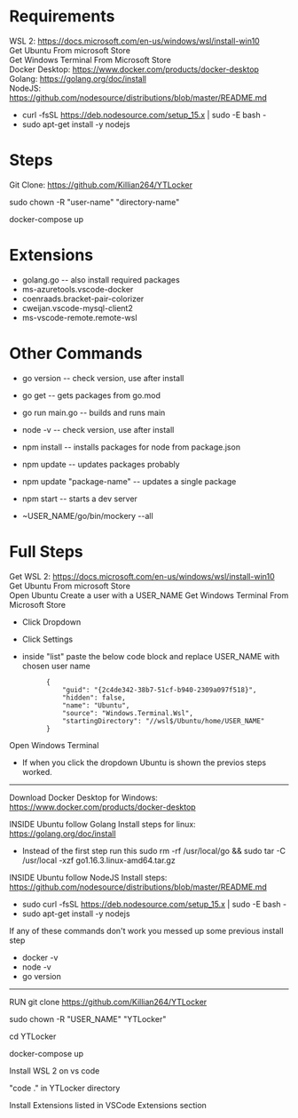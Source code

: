 # Requirements #
WSL 2: https://docs.microsoft.com/en-us/windows/wsl/install-win10  
Get Ubuntu From microsoft Store  
Get Windows Terminal From Microsoft Store  
Docker Desktop: https://www.docker.com/products/docker-desktop  
Golang: https://golang.org/doc/install  
NodeJS: https://github.com/nodesource/distributions/blob/master/README.md  
* curl -fsSL https://deb.nodesource.com/setup_15.x | sudo -E bash -  
* sudo apt-get install -y nodejs  


# Steps #
Git Clone: https://github.com/Killian264/YTLocker

sudo chown -R "user-name" "directory-name"

docker-compose up

# Extensions #
* golang.go -- also install required packages 
* ms-azuretools.vscode-docker
* coenraads.bracket-pair-colorizer
* cweijan.vscode-mysql-client2
* ms-vscode-remote.remote-wsl

# Other Commands #
* go version -- check version, use after install
* go get -- gets packages  from go.mod
* go run main.go -- builds and runs main
* node -v -- check version, use after install
* npm install -- installs packages for node from package.json
* npm update -- updates packages probably
* npm update "package-name" -- updates a single package
* npm start -- starts a dev server 

* ~USER_NAME/go/bin/mockery --all

# Full Steps #
Get WSL 2: https://docs.microsoft.com/en-us/windows/wsl/install-win10   
Get Ubuntu From microsoft Store  
Open Ubuntu
Create a user with a USER_NAME
Get Windows Terminal From Microsoft Store  
* Click Dropdown
* Click Settings
* inside "list" paste the below code block and replace USER_NAME with chosen user name

            {
                "guid": "{2c4de342-38b7-51cf-b940-2309a097f518}",
                "hidden": false,
                "name": "Ubuntu",
                "source": "Windows.Terminal.Wsl",
                "startingDirectory": "//wsl$/Ubuntu/home/USER_NAME"
            }
Open Windows Terminal 
* If when you click the dropdown Ubuntu is shown the previos steps worked.  

-------------------------------

Download Docker Desktop for Windows: https://www.docker.com/products/docker-desktop  

INSIDE Ubuntu follow Golang Install steps for linux: https://golang.org/doc/install  
* Instead of the first step run this sudo rm -rf /usr/local/go && sudo tar -C /usr/local -xzf go1.16.3.linux-amd64.tar.gz  

INSIDE Ubuntu follow NodeJS Install steps: https://github.com/nodesource/distributions/blob/master/README.md  
* sudo curl -fsSL https://deb.nodesource.com/setup_15.x | sudo -E bash -  
* sudo apt-get install -y nodejs  

If any of these commands don't work you messed up some previous install step
* docker -v
* node -v
* go version

-------------------  

RUN git clone https://github.com/Killian264/YTLocker

sudo chown -R "USER_NAME" "YTLocker"

cd YTLocker

docker-compose up

Install WSL 2 on vs code

"code ." in YTLocker directory

Install Extensions listed in VSCode Extensions section